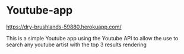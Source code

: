 # Youtube-app

https://dry-brushlands-59880.herokuapp.com/

This is a simple Youtube app using the Youtube API to allow the use to search any youtube artist with the top 3 results rendering 
